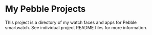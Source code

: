 My Pebble Projects
==================
This project is a directory of my watch faces and apps for Pebble smartwatch.
See individual project README files for more information.
